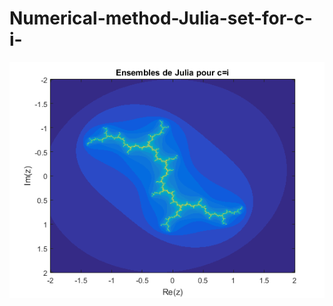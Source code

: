 # Numerical-method-Julia-set-for-c-i-



<p align="center">
<img src="https://github.com/gipi333/Numerical-method-Julia-set-for-c-i-/blob/main/Julia_set_c_equal_i.png">
</p>
